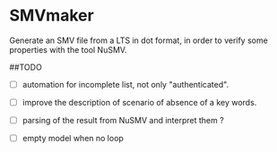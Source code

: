# SMVmaker
Generate an SMV file from a LTS in dot format, in order to verify some properties with the tool NuSMV.


##TODO
- [ ] automation for incomplete list, not only "authenticated".

- [ ] improve the description of scenario of absence of a key words.

- [ ] parsing of the result from NuSMV and interpret them ?

- [ ] empty model when no loop
